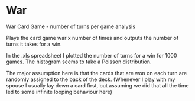 # War
War Card Game - number of turns per game analysis

Plays the card game war x number of times and outputs the number of turns it takes for a win. 

In the .xls spreadsheet I plotted the number of turns for a win for 1000 games. The histogram seems to take a Poisson distribution.

The major assumption here is that the cards that are won on each turn are randomly assigned to the back of the deck. (Whenever I play with my spouse I usually lay down a card first, but assuming we did that all the time led to some infinite looping behaviour here)

